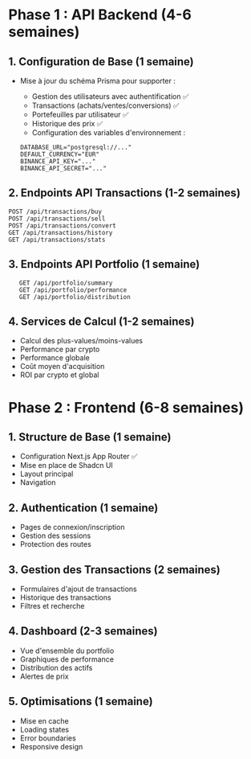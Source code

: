 # Phase 1 : API Backend (4-6 semaines)

## 1. Configuration de Base (1 semaine)

- Mise à jour du schéma Prisma pour supporter :

  - Gestion des utilisateurs avec authentification ✅
  - Transactions (achats/ventes/conversions) ✅
  - Portefeuilles par utilisateur ✅
  - Historique des prix ✅
  - Configuration des variables d'environnement :

  ```env
  DATABASE_URL="postgresql://..."
  DEFAULT_CURRENCY="EUR"
  BINANCE_API_KEY="..."
  BINANCE_API_SECRET="..."
  ```

## 2. Endpoints API Transactions (1-2 semaines)

```http
POST /api/transactions/buy
POST /api/transactions/sell
POST /api/transactions/convert
GET /api/transactions/history
GET /api/transactions/stats
```

## 3. Endpoints API Portfolio (1 semaine)

```http
   GET /api/portfolio/summary
   GET /api/portfolio/performance
   GET /api/portfolio/distribution
```

## 4. Services de Calcul (1-2 semaines)

- Calcul des plus-values/moins-values
- Performance par crypto
- Performance globale
- Coût moyen d'acquisition
- ROI par crypto et global

# Phase 2 : Frontend (6-8 semaines)

## 1. Structure de Base (1 semaine)

- Configuration Next.js App Router ✅
- Mise en place de Shadcn UI
- Layout principal
- Navigation

## 2. Authentication (1 semaine)

- Pages de connexion/inscription
- Gestion des sessions
- Protection des routes

## 3. Gestion des Transactions (2 semaines)

- Formulaires d'ajout de transactions
- Historique des transactions
- Filtres et recherche

## 4. Dashboard (2-3 semaines)

- Vue d'ensemble du portfolio
- Graphiques de performance
- Distribution des actifs
- Alertes de prix

## 5. Optimisations (1 semaine)

- Mise en cache
- Loading states
- Error boundaries
- Responsive design
